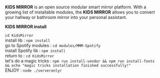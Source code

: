 **KIDS MIRROR** is an open source modular smart mirror platform. With a growing list of installable modules, the **KIDS MIRROR** allows you to convert your hallway or bathroom mirror into your personal assistant.

**KIDS MIRROR install**

`cd KidsMirror`<br>
install lib :
`npm install`<br>
go to Spotify modules :
`cd modules/MMM-Spotify`<br>
install Spotify lib :
`npm install`<br>
return to :
`cd KidsMirror`<br>
let's do a magic tricks :
`npm run install-vendor && npm run install-fonts && echo "magic tricks installation finished successfully!"`<br>
ENJOY :
`node ./serveronlyr`<br>
